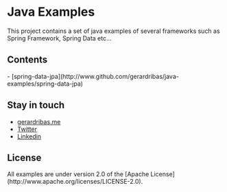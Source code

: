 Java Examples
=====

This project contains a set of java examples of several frameworks such as Spring Framework, Spring Data etc...

<h2>Contents</h2>
- [spring-data-jpa](http://www.github.com/gerardribas/java-examples/spring-data-jpa)

<h2>Stay in touch</h2>

- [gerardribas.me](http://gerardribas.me) 
- [Twitter](https://www.twitter.com/gerard_ribas)
- [Linkedin](https://ie.linkedin.com/in/gerardribas)

<h2>License</h2>
All examples are under version 2.0 of the [Apache License](http://www.apache.org/licenses/LICENSE-2.0).